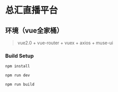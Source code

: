 # 总汇直播平台


## 环境（vue全家桶）
> vue2.0 + vue-router + vuex + axios + muse-ui 

### Build Setup

``` bash
npm install

npm run dev

npm run build
